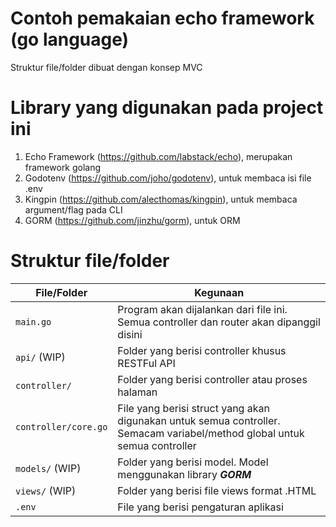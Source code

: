 # Contoh pemakaian echo framework (go language)
Struktur file/folder dibuat dengan konsep MVC

# Library yang digunakan pada project ini
1. Echo Framework (https://github.com/labstack/echo), merupakan framework golang
1. Godotenv (https://github.com/joho/godotenv), untuk membaca isi file .env
1. Kingpin (https://github.com/alecthomas/kingpin), untuk membaca argument/flag pada CLI
1. GORM (https://github.com/jinzhu/gorm), untuk ORM 

# Struktur file/folder
| File/Folder | Kegunaan |
| ------ | ------ |
| `main.go` | Program akan dijalankan dari file ini. Semua controller dan router akan dipanggil disini |
| `api/` (WIP) | Folder yang berisi controller khusus RESTFul API |
| `controller/` | Folder yang berisi controller atau proses halaman |
| `controller/core.go` | File yang berisi struct yang akan digunakan untuk semua controller. Semacam variabel/method global untuk semua controller |
| `models/` (WIP) | Folder yang berisi model. Model menggunakan library ***GORM*** |
| `views/` (WIP) | Folder yang berisi file views format .HTML |
| `.env` | File yang berisi pengaturan aplikasi |
